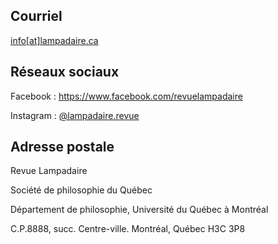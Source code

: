 ## Courriel

[info[at]lampadaire.ca][mail]

## Réseaux sociaux

Facebook : <https://www.facebook.com/revuelampadaire>

Instagram : [@lampadaire.revue](https://instagram.com/lampadaire.revue)

[mail]: mailto:info@lampadaire.ca

## Adresse postale

Revue Lampadaire

Société de philosophie du Québec

Département de philosophie, Université du Québec à Montréal

C.P.8888, succ. Centre-ville. Montréal, Québec H3C 3P8
